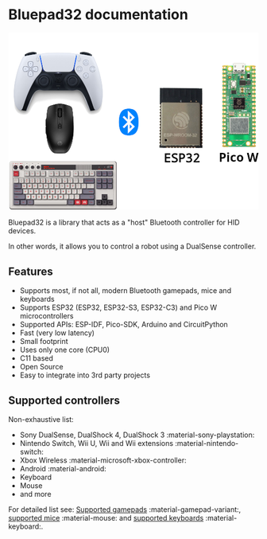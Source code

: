 # Bluepad32 documentation

![logo][bluepad32_logo]

[bluepad32_logo]: images/bluepad32-logo.png

Bluepad32 is a library that acts as a "host" Bluetooth controller for HID devices.

In other words, it allows you to control a robot using a DualSense controller.

## Features

* Supports most, if not all, modern Bluetooth gamepads, mice and keyboards
* Supports ESP32 (ESP32, ESP32-S3, ESP32-C3) and Pico W microcontrollers
* Supported APIs: ESP-IDF, Pico-SDK, Arduino and CircuitPython
* Fast (very low latency)
* Small footprint
* Uses only one core (CPU0)
* C11 based
* Open Source
* Easy to integrate into 3rd party projects

## Supported controllers

Non-exhaustive list:

* Sony DualSense, DualShock 4, DualShock 3 :material-sony-playstation:
* Nintendo Switch, Wii U, Wii and Wii extensions :material-nintendo-switch:
* Xbox Wireless :material-microsoft-xbox-controller:
* Android :material-android:
* Keyboard
* Mouse
* and more

For detailed list see: [Supported gamepads][supported_gamepads] :material-gamepad-variant:,
[supported mice][supported_mice] :material-mouse: and [supported keyboards][supported_keyboards] :material-keyboard:.

[supported_gamepads]: supported_gamepads
[supported_mice]: supported_mice
[supported_keyboards]: supported_keyboards
